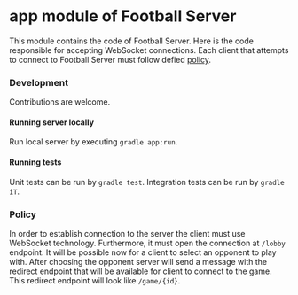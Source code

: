 # app module of Football Server

This module contains the code of Football Server. Here is the code responsible for accepting WebSocket connections. Each
client that attempts to connect to Football Server must follow defied [policy].

[policy]: README.md#Policy

### Development

Contributions are welcome.

#### Running server locally

Run local server by executing `gradle app:run`.

#### Running tests

Unit tests can be run by `gradle test`. Integration tests can be run by `gradle iT`.

### Policy

In order to establish connection to the server the client must use WebSocket technology. Furthermore, it must open the
connection at `/lobby` endpoint. It will be possible now for a client to select an opponent to play with. After choosing
the opponent server will send a message with the redirect endpoint that will be available for client to connect to the
game. This redirect endpoint will look like `/game/{id}`.